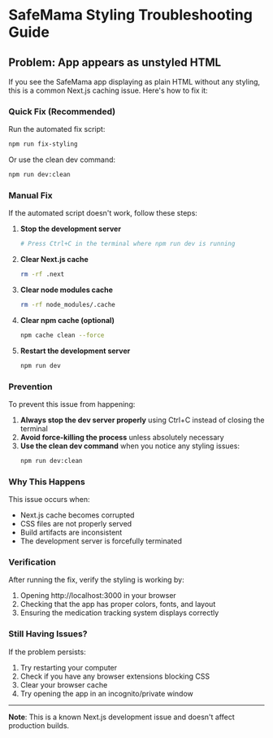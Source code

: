 # SafeMama Styling Troubleshooting Guide

## Problem: App appears as unstyled HTML

If you see the SafeMama app displaying as plain HTML without any styling, this is a common Next.js caching issue. Here's how to fix it:

### Quick Fix (Recommended)

Run the automated fix script:
```bash
npm run fix-styling
```

Or use the clean dev command:
```bash
npm run dev:clean
```

### Manual Fix

If the automated script doesn't work, follow these steps:

1. **Stop the development server**
   ```bash
   # Press Ctrl+C in the terminal where npm run dev is running
   ```

2. **Clear Next.js cache**
   ```bash
   rm -rf .next
   ```

3. **Clear node modules cache**
   ```bash
   rm -rf node_modules/.cache
   ```

4. **Clear npm cache (optional)**
   ```bash
   npm cache clean --force
   ```

5. **Restart the development server**
   ```bash
   npm run dev
   ```

### Prevention

To prevent this issue from happening:

1. **Always stop the dev server properly** using Ctrl+C instead of closing the terminal
2. **Avoid force-killing the process** unless absolutely necessary
3. **Use the clean dev command** when you notice any styling issues:
   ```bash
   npm run dev:clean
   ```

### Why This Happens

This issue occurs when:
- Next.js cache becomes corrupted
- CSS files are not properly served
- Build artifacts are inconsistent
- The development server is forcefully terminated

### Verification

After running the fix, verify the styling is working by:
1. Opening http://localhost:3000 in your browser
2. Checking that the app has proper colors, fonts, and layout
3. Ensuring the medication tracking system displays correctly

### Still Having Issues?

If the problem persists:
1. Try restarting your computer
2. Check if you have any browser extensions blocking CSS
3. Clear your browser cache
4. Try opening the app in an incognito/private window

---

**Note**: This is a known Next.js development issue and doesn't affect production builds.










